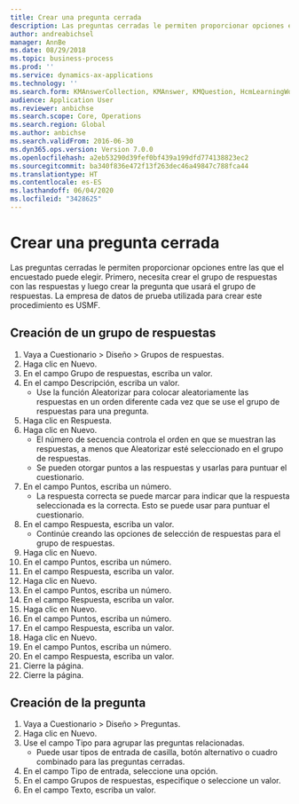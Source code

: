 ```yaml
---
title: Crear una pregunta cerrada
description: Las preguntas cerradas le permiten proporcionar opciones entre las que el encuestado puede elegir.
author: andreabichsel
manager: AnnBe
ms.date: 08/29/2018
ms.topic: business-process
ms.prod: ''
ms.service: dynamics-ax-applications
ms.technology: ''
ms.search.form: KMAnswerCollection, KMAnswer, KMQuestion, HcmLearningWorkspace
audience: Application User
ms.reviewer: anbichse
ms.search.scope: Core, Operations
ms.search.region: Global
ms.author: anbichse
ms.search.validFrom: 2016-06-30
ms.dyn365.ops.version: Version 7.0.0
ms.openlocfilehash: a2eb53290d39fef0bf439a199dfd774138823ec2
ms.sourcegitcommit: ba340f836e472f13f263dec46a49847c788fca44
ms.translationtype: HT
ms.contentlocale: es-ES
ms.lasthandoff: 06/04/2020
ms.locfileid: "3428625"
---
```

# <a name="create-a-closed-ended-question"></a>Crear una pregunta cerrada



Las preguntas cerradas le permiten proporcionar opciones entre las que el encuestado puede elegir. Primero, necesita crear el grupo de respuestas con las respuestas y luego crear la pregunta que usará el grupo de respuestas. La empresa de datos de prueba utilizada para crear este procedimiento es USMF.


## <a name="create-an-answer-group"></a>Creación de un grupo de respuestas
1. Vaya a Cuestionario > Diseño > Grupos de respuestas.
2. Haga clic en Nuevo.
3. En el campo Grupo de respuestas, escriba un valor.
4. En el campo Descripción, escriba un valor.
    * Use la función Aleatorizar para colocar aleatoriamente las respuestas en un orden diferente cada vez que se use el grupo de respuestas para una pregunta.  
5. Haga clic en Respuesta.
6. Haga clic en Nuevo.
    * El número de secuencia controla el orden en que se muestran las respuestas, a menos que Aleatorizar esté seleccionado en el grupo de respuestas.  
    * Se pueden otorgar puntos a las respuestas y usarlas para puntuar el cuestionario.  
7. En el campo Puntos, escriba un número.
    * La respuesta correcta se puede marcar para indicar que la respuesta seleccionada es la correcta. Esto se puede usar para puntuar el cuestionario.  
8. En el campo Respuesta, escriba un valor.
    * Continúe creando las opciones de selección de respuestas para el grupo de respuestas.  
9. Haga clic en Nuevo.
10. En el campo Puntos, escriba un número.
11. En el campo Respuesta, escriba un valor.
12. Haga clic en Nuevo.
13. En el campo Puntos, escriba un número.
14. En el campo Respuesta, escriba un valor.
15. Haga clic en Nuevo.
16. En el campo Puntos, escriba un número.
17. En el campo Respuesta, escriba un valor.
18. Haga clic en Nuevo.
19. En el campo Puntos, escriba un número.
20. En el campo Respuesta, escriba un valor.
21. Cierre la página.
22. Cierre la página.

## <a name="create-the-question"></a>Creación de la pregunta
1. Vaya a Cuestionario > Diseño > Preguntas.
2. Haga clic en Nuevo.
3. Use el campo Tipo para agrupar las preguntas relacionadas.
    * Puede usar tipos de entrada de casilla, botón alternativo o cuadro combinado para las preguntas cerradas.  
4. En el campo Tipo de entrada, seleccione una opción.
5. En el campo Grupos de respuestas, especifique o seleccione un valor.
6. En el campo Texto, escriba un valor.

